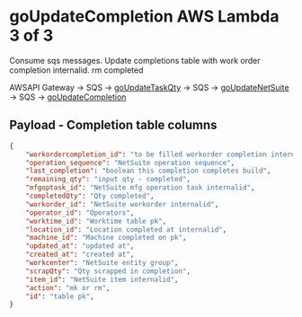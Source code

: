 # goUpdateCompletion AWS Lambda 3 of 3
Consume sqs messages. Update completions table with work order completion internalid. rm completed

AWSAPI Gateway -> SQS -> [goUpdateTaskQty](https://github.com/Shaun-York/goUpdateTaskQty) -> SQS -> [goUpdateNetSuite](https://github.com/Shaun-York/goUpdateNetSuite) -> SQS -> [goUpdateCompletion](https://github.com/Shaun-York/goUpdateCompletion)

## Payload - Completion table columns

```json
{
    "workordercompletion_id": "to be filled workorder completion internailid",
    "operation_sequence": "NetSuite operation sequence",
    "last_completion": "boolean this completion completes build",
    "remaining_qty": "input qty - completed",
    "mfgoptask_id": "NetSuite mfg operation task internalid",
    "completedQty": "Qty completed",
    "workorder_id": "NetSuite workorder internalid",
    "operator_id": "Operators",
    "worktime_id": "Worktime table pk",
    "location_id": "Location completed at internalid",
    "machine_id": "Machine completed on pk",
    "updated_at": "updated at",
    "created_at": "created at",
    "workcenter": "NetSuite entity group",
    "scrapQty": "Qty scrapped in completion",
    "item_id": "NetSuite item internalid",
    "action": "mk or rm",
    "id": "table pk",
}
```
